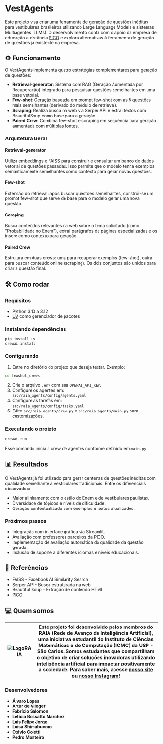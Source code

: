 
# VestAgents

Este projeto visa criar uma ferramenta de geração de questões inéditas para vestibulares brasileiros utilizando Large Language Models e sistemas Multiagentes (LLMs). O desenvolvimento conta com o apoio da empresa de educação a distância [PICO](https://www.usepico.com.br/) e explora alternativas à ferramenta de geração de questões já existente na empresa.

## ⚙️ Funcionamento

O VestAgents implementa quatro estratégias complementares para geração de questões:

- **Retrieval-generator**: Sistema com RAG (Geração Aumentada por Recuperação) integrado para pesquisar questões semelhantes em uma base vetorial.
- **Few-shot**: Geração baseada em prompt few-shot com as 5 questões mais semelhantes (derivado do módulo de retrieval).
- **Scraping**: Realiza busca na web via Serper API e extrai textos com BeautifulSoup como base para a geração.
- **Paired Crew**: Combina few-shot e scraping em sequência para geração aumentada com múltiplas fontes.

### Arquitetura Geral

#### Retrieval-generator

Utiliza embeddings e FAISS para construir e consultar um banco de dados vetorial de questões passadas. Isso permite que o modelo tenha exemplos semanticamente semelhantes como contexto para gerar novas questões.

#### Few-shot

Extensão do retrieval: após buscar questões semelhantes, constrói-se um prompt few-shot que serve de base para o modelo gerar uma nova questão.

#### Scraping

Busca conteúdos relevantes na web sobre o tema solicitado (como "Probabilidade no Enem"), extrai parágrafos de páginas especializadas e os insere como contexto para geração.

#### Paired Crew

Estrutura em duas crews: uma para recuperar exemplos (few-shot), outra para buscar conteúdo online (scraping). Os dois conjuntos são unidos para criar a questão final.

## 🛠️ Como rodar

### Requisitos

- Python 3.10 a 3.12
- [UV](https://docs.astral.sh/uv/) como gerenciador de pacotes

### Instalando dependências

```bash
pip install uv
crewai install
```

### Configurando

1. Entre no diretório do projeto que deseja testar. 
Exemplo:
```bash
cd fewshot_crews
```
2. Crie o arquivo `.env` com sua `OPENAI_API_KEY`.
3. Configure os agentes em:  
   `src/raia_agents/config/agents.yaml`
4. Configure as tarefas em:  
   `src/raia_agents/config/tasks.yaml`
5. Edite `src/raia_agents/crew.py` e `src/raia_agents/main.py` para customizações.

### Executando o projeto

```bash
crewai run
```

Esse comando inicia a crew de agentes conforme definido em `main.py`.

## 📊 Resultados

O VestAgents já foi utilizado para gerar centenas de questões inéditas com qualidade semelhante a vestibulares tradicionais. Entre os diferenciais observados:

- Maior alinhamento com o estilo do Enem e de vestibulares paulistas.
- Diversidade de tópicos e níveis de dificuldade.
- Geração contextualizada com exemplos e textos atualizados.

### Próximos passos

- Integração com interface gráfica via Streamlit.
- Avaliação com professores parceiros da PICO.
- Implementação de avaliação automática da qualidade da questão gerada.
- Inclusão de suporte a diferentes idiomas e níveis educacionais.

## 📑 Referências

- FAISS - Facebook AI Similarity Search  
- Serper API - Busca estruturada na web  
- Beautiful Soup - Extração de conteúdo HTML  
- [PICO](https://www.usepico.com.br/)

## 💻 Quem somos

| ![LogoRAIA](https://github.com/user-attachments/assets/ce3f8386-a900-43ff-af84-adce9c17abd2) | Este projeto foi desenvolvido pelos membros do **RAIA (Rede de Avanço de Inteligência Artificial)**, uma iniciativa estudantil do Instituto de Ciências Matemáticas e de Computação (ICMC) da USP - São Carlos. Somos estudantes que compartilham o objetivo de criar soluções inovadoras utilizando inteligência artificial para impactar positivamente a sociedade. Para saber mais, acesse [nosso site](https://gruporaia.vercel.app/) ou [nosso Instagram](https://instagram.com/grupo.raia)! |
|------------------|-------------------------------------------|

### Desenvolvedores

- **Álvaro Lopes**
- **Artur de Vlieger**
- **Fabrício Salomon**
- **Leticia Bossatto Marchezi**  
- **Luis Felipe Jorge**
- **Luísa Shimabucoro**
- **Otávio Coletti**
- **Pedro Monteiro**
